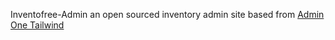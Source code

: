 Inventofree-Admin an open sourced inventory admin site based from [Admin One Tailwind](https://github.com/justboil/admin-one-tailwind)